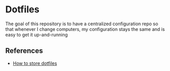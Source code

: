 # Dotfiles

The goal of this repository is to have a centralized configuration repo so that whenever I change computers, my configuration stays the same and is easy to get it up-and-running


## References

- [How to store dotfiles](https://www.atlassian.com/git/tutorials/dotfiles)
